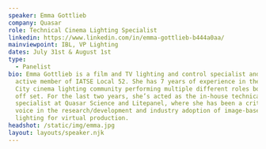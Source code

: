 ```yaml
---
speaker: Emma Gottlieb
company: Quasar
role: Technical Cinema Lighting Specialist
linkedin: https://www.linkedin.com/in/emma-gottlieb-b444a0aa/
mainviewpoint: IBL, VP Lighting
dates: July 31st & August 1st
type:
  - Panelist
bio: Emma Gottlieb is a film and TV lighting and control specialist and an
  active member of IATSE Local 52. She has 7 years of experience in the New York
  City cinema lighting community performing multiple different roles both on and
  off set. For the last two years, she’s acted as the in-house technical sales
  specialist at Quasar Science and Litepanel, where she has been a critical
  voice in the research/development and industry adoption of image-based
  lighting for virtual production.
headshot: /static/img/emma.jpg
layout: layouts/speaker.njk
---
```

